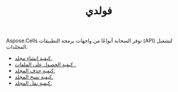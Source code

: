 ﻿---
title: فولدي
second_title: Aspose.Cells Cloud Documen
type: docs
url: /ar/folder/
keywords: Upload, download, delete, copy, and move folder
description: Aspose.Cells Cloud REST API يدعم رفع وتنزيل وحذف ونسخ ونقل المجلد. يدعم SDK أنواع لغات التطوير. وهي تشمل Android وC# وGo وJava وNodeJS وPerl وPHP وPython وRuby وswift.
weight: 100
---
Aspose.Cells توفر السحابة أنواعًا من واجهات برمجة التطبيقات (API) لتشغيل المجلدات.

- [كيفية إنشاء مجلد.](/cells/ar/folder/create/)
- [كيفية الحصول على الملفات .](/cells/ar/folder/get-files/)
- [كيفية حذف المجلد.](/cells/ar/folder/delete/)
- [كيفية نسخ المجلد.](/cells/ar/folder/copy/)
- [كيفية نقل المجلد.](/cells/ar/folder/move/)

